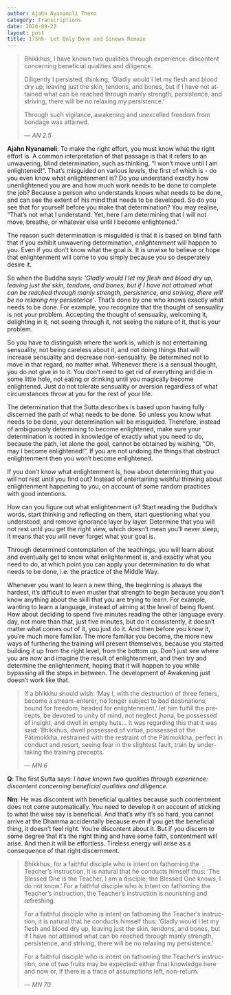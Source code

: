 ```yaml
---
author: Ajahn Nyanamoli Thero
category: Transcriptions
date: 2020-09-22
layout: post
title: 175hh- Let Only Bone and Sinews Remain
---
```


<div lang="en">

> Bhikkhus, I have known two qualities through experience: discontent
> concerning beneficial qualities and diligence.
>
> Diligently I persisted, thinking, ‘Gladly would I let my flesh and
> blood dry up, leaving just the skin, tendons, and bones, but if I have
> not attained what can be reached through manly strength, persistence,
> and striving, there will be no relaxing my persistence.’
>
> Through such vigilance, awakening and unexcelled freedom from bondage
> was attained.
>
> — <cite>AN 2.5</cite>

</div>

**Ajahn Nyanamoli**: To make the right effort, you must know what the
right effort is. A common interpretation of that passage is that it
refers to an unwavering, blind determination, such as thinking, “I won’t
move until I am enlightened!”. That’s misguided on various levels, the
first of which is - do you even know what enlightenment is? Do you
understand exactly how unenlightened you are and how much work needs to
be done to complete the job? Because a person who understands knows what
needs to be done, and can see the extent of his mind that needs to be
developed. So do you see that for yourself before you make that
determination? You may realise, “That’s not what I understand. Yet, here
I am determining that I will not move, breathe, or whatever else until I
become enlightened.”

The reason such determination is misguided is that it is based on blind
faith that if you exhibit unwavering determination, *enlightenment* will
happen to you. Even if you don’t know what the goal is. It is unwise to
believe or hope that enlightenment will come to you simply because you
so desperately desire it.

So when the Buddha says: *‘Gladly would I let my flesh and blood dry up,
leaving just the skin, tendons, and bones, but if I have not attained
what can be reached through manly strength, persistence, and striving,
there will be no relaxing my persistence’*. That’s done by one who knows
exactly what needs to be done. For example, you recognize that the
thought of sensuality is not your problem. Accepting the thought of
sensuality, welcoming it, delighting in it, not seeing through it, not
seeing the nature of it, that is your problem.

So you have to distinguish where the work is, which is not entertaining
sensuality, not being careless about it, and not doing things that will
increase sensuality and decrease non-sensuality. Be determined not to
move in that regard, no matter what. Whenever there is a sensual
thought, you do not give in to it. You don’t need to get rid of
everything and die in some little hole, not eating or drinking until you
magically become enlightened. Just do not tolerate sensuality or
aversion regardless of what circumstances throw at you for the rest of
your life.

The determination that the Sutta describes is based upon having fully
discerned the path of what needs to be done. So unless you know what
needs to be done, your determination will be misguided. Therefore,
instead of ambiguously determining to become enlightened, make sure your
determination is rooted in knowledge of exactly what you need to do,
because the path, let alone the goal, cannot be obtained by wishing,
“Oh, may I become enlightened!”. If you are not undoing the things that
obstruct enlightenment then you won’t become enlightened.

If you don’t know what enlightenment is, how about determining that you
will not rest until you find out? Instead of entertaining wishful
thinking about enlightenment happening to you, on account of some random
practices with good intentions.

How can you figure out what enlightenment is? Start reading the Buddha’s
words, start thinking and reflecting on them, start questioning what you
understood, and remove ignorance layer by layer. Determine that you will
not rest until you get the right view, which doesn’t mean you’ll never
sleep, it means that you will never forget what your goal is.

Through determined contemplation of the teachings, you will learn about
and eventually get to know what enlightenment is, and exactly what you
need to do, at which point you can apply your determination to do what
needs to be done, i.e. the practice of the Middle Way.

Whenever you want to learn a new thing, the beginning is always the
hardest, it’s difficult to even muster that strength to begin because
you don’t know anything about the skill that you are trying to learn.
For example, wanting to learn a language, instead of aiming at the level
of being fluent. How about deciding to spend five minutes reading the
other language every day, not more than that, just five minutes, but do
it consistently, it doesn’t matter what comes out of it, you just do it.
And then before you know it, you’re much more familiar. The more
familiar you become, the more new ways of furthering the training will
present themselves, because you started building it up from the right
level, from the bottom up. Don’t just see where you are now and imagine
the result of enlightenment, and then try and determine the
enlightenment, hoping that it will happen to you while bypassing all the
steps in between. The development of Awakening just doesn’t work like
that.

<div lang="en">

> If a bhikkhu should wish: ‘May I, with the destruction of three
> fetters, become a stream-enterer, no longer subject to bad
> destinations, bound for freedom, headed for enlightenment,’ let him
> fulfill the precepts, be devoted to unity of mind, not neglect jhana,
> be possessed of insight, and dwell in empty huts… It was regarding
> this that it was said: ’Bhikkhus, dwell possessed of virtue, possessed
> of the Pātimokkha, restrained with the restraint of the Pātimokkha,
> perfect in conduct and resort, seeing fear in the slightest fault,
> train by undertaking the training precepts.
>
> — <cite>MN 6</cite>

</div>

**Q**: The first Sutta says: *I have known two qualities through
experience: discontent concerning beneficial qualities and diligence.*

**Nm**: He was discontent with beneficial qualities because such
contentment does not come automatically. You need to develop it on
account of sticking to what the wise say is beneficial. And that’s why
it’s so hard, you cannot arrive at the Dhamma accidentally because even
if you get the beneficial thing, it doesn’t feel right. You’re
discontent about it. But if you discern to some degree that it’s the
right thing and have some faith, contentment will arise. And then it
will be effortless. Tireless energy will arise as a consequence of that
right discernment.

<div lang="en">

> Bhikkhus, for a faithful disciple who is intent on fathoming the
> Teacher’s instruction, it is natural that he conducts himself thus:
> ‘The Blessed One is the Teacher, I am a disciple; the Blessed One
> knows, I do not know.’ For a faithful disciple who is intent on
> fathoming the Teacher’s instruction, the Teacher’s instruction is
> nourishing and refreshing.
>
> For a faithful disciple who is intent on fathoming the Teacher’s
> instruction, it is natural that he conducts himself thus: ‘Gladly
> would I let my flesh and blood dry up, leaving just the skin, tendons,
> and bones, but if I have not attained what can be reached through
> manly strength, persistence, and striving, there will be no relaxing
> my persistence.’
>
> For a faithful disciple who is intent on fathoming the Teacher’s
> instruction, one of two fruits may be expected: either final knowledge
> here and now or, if there is a trace of assumptions left, non-return.
>
> — <cite>MN 70</cite>

</div>
